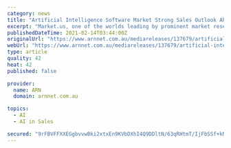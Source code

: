 ```yaml
---
category: news
title: "Artificial Intelligence Software Market Strong Sales Outlook Ahead | Google and Baidu"
excerpt: "Market.us, one of the worlds leading by prominent market research firms has released a new recent work on \"Artificial Intelligence Software Market 2022-2031\" based on business int"
publishedDateTime: 2021-02-14T03:44:00Z
originalUrl: "https://www.arnnet.com.au/mediareleases/137679/artificial-intelligence-software-market-strong/"
webUrl: "https://www.arnnet.com.au/mediareleases/137679/artificial-intelligence-software-market-strong/"
type: article
quality: 42
heat: 42
published: false

provider:
  name: ARN
  domain: arnnet.com.au

topics:
  - AI
  - AI in Sales

secured: "9rFBVFFXXEGgbvvwBki2xtxEn9KVbDXhI4Q9DDltN/63qRHtmT/IjFbSSf+kNABtrjiyqJnV+eontYmF0DKcac07ExX3uNjpe1GA1/kOeZypkoWuXl7FmXK1PcRbNfW7uPhHGeJgF2KpuFDzkmdyL4ZfjHLRIIp2moZVgql9V6cXYEMMopkVeBuJMSxzo5la5aIIfdzZIy0zISPaGeSjyBZOOwZnCp2MWic11IVn7EHgA87G3elsDERbUQj9HHyIFMK+7HNBrHmE5i5/KpSlvTV+w622g1yJjeZJzO6H3sz3haTsJEbtM624zWPyjYYzH4p6o9rE9yXVZUDCPx4OPjIgF9edPyvdS73tnCK4P/Q=;+6ZpHxAaS3IZWTMqrCtCHg=="
---
```


